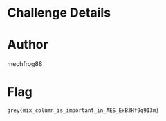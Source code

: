 # Challenge Details

# Author

mechfrog88

# Flag

`grey{mix_column_is_important_in_AES_ExB3Hf9q9I3m}`
